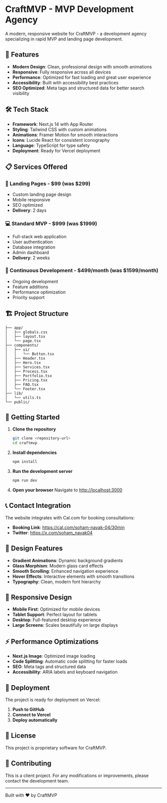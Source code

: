 # CraftMVP - MVP Development Agency

A modern, responsive website for CraftMVP - a development agency specializing in rapid MVP and landing page development.

## 🚀 Features

- **Modern Design**: Clean, professional design with smooth animations
- **Responsive**: Fully responsive across all devices
- **Performance**: Optimized for fast loading and great user experience
- **Accessibility**: Built with accessibility best practices
- **SEO Optimized**: Meta tags and structured data for better search visibility

## 🛠️ Tech Stack

- **Framework**: Next.js 14 with App Router
- **Styling**: Tailwind CSS with custom animations
- **Animations**: Framer Motion for smooth interactions
- **Icons**: Lucide React for consistent iconography
- **Language**: TypeScript for type safety
- **Deployment**: Ready for Vercel deployment

## 📋 Services Offered

### 🎨 Landing Pages - $99 (was $299)
- Custom landing page design
- Mobile responsive
- SEO optimized
- **Delivery**: 2 days

### 💻 Standard MVP - $999 (was $1999)
- Full-stack web application
- User authentication
- Database integration
- Admin dashboard
- **Delivery**: 2 weeks

### 🔄 Continuous Development - $499/month (was $1599/month)
- Ongoing development
- Feature additions
- Performance optimization
- Priority support

## 🏗️ Project Structure

```
├── app/
│   ├── globals.css
│   ├── layout.tsx
│   └── page.tsx
├── components/
│   ├── ui/
│   │   └── Button.tsx
│   ├── Header.tsx
│   ├── Hero.tsx
│   ├── Services.tsx
│   ├── Process.tsx
│   ├── Portfolio.tsx
│   ├── Pricing.tsx
│   ├── FAQ.tsx
│   └── Footer.tsx
├── lib/
│   └── utils.ts
└── public/
```

## 🚀 Getting Started

1. **Clone the repository**
   ```bash
   git clone <repository-url>
   cd craftmvp
   ```

2. **Install dependencies**
   ```bash
   npm install
   ```

3. **Run the development server**
   ```bash
   npm run dev
   ```

4. **Open your browser**
   Navigate to [http://localhost:3000](http://localhost:3000)

## 📞 Contact Integration

The website integrates with Cal.com for booking consultations:
- **Booking Link**: https://cal.com/soham-nayak-04/30min
- **Twitter**: https://x.com/soham_nayak04

## 🎨 Design Features

- **Gradient Animations**: Dynamic background gradients
- **Glass Morphism**: Modern glass card effects
- **Smooth Scrolling**: Enhanced navigation experience
- **Hover Effects**: Interactive elements with smooth transitions
- **Typography**: Clean, modern font hierarchy

## 📱 Responsive Design

- **Mobile First**: Optimized for mobile devices
- **Tablet Support**: Perfect layout for tablets
- **Desktop**: Full-featured desktop experience
- **Large Screens**: Scales beautifully on large displays

## ⚡ Performance Optimizations

- **Next.js Image**: Optimized image loading
- **Code Splitting**: Automatic code splitting for faster loads
- **SEO**: Meta tags and structured data
- **Accessibility**: ARIA labels and keyboard navigation

## 🚀 Deployment

The project is ready for deployment on Vercel:

1. **Push to GitHub**
2. **Connect to Vercel**
3. **Deploy automatically**

## 📄 License

This project is proprietary software for CraftMVP.

## 🤝 Contributing

This is a client project. For any modifications or improvements, please contact the development team.

---

Built with ❤️ by CraftMVP 